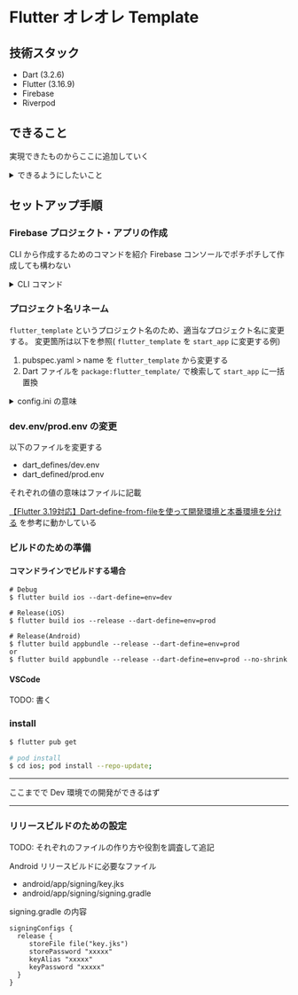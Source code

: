 # Flutter オレオレ Template

## 技術スタック

- Dart (3.2.6)
- Flutter (3.16.9)
- Firebase
- Riverpod

## できること


実現できたものからここに追加していく

<details>
<summary>できるようにしたいこと</summary>

### 設定

- ビルド設定(DebugかRelease)ごとに、アプリ名やアプリID(Bundle Identifier、Application ID)を変更
- ビルド時に環境(DevかProd)ごとの定数管理（環境変数ではないハードコーディング）
- dotenv の利用
- ビルド設定(DebugかRelease)ごとの Firebase Project との接続に利用する設定ファイルの変更
- デフォルトが日本語設定
- Firebase Crashlytics が使える
- Firebase Performance が使える
- Firebase Analytics が使える
- Firebase Analytics で、自動イベントが停止され任意のイベント送信の管理がコードでされている状態
- Firebase RemoteConfig が使える
- アイコンの差し替え [参考](https://zenn.dev/altiveinc/articles/separating-environments-in-flutter#app%E3%82%A2%E3%82%A4%E3%82%B3%E3%83%B3%E3%82%92%E7%92%B0%E5%A2%83%E3%81%AB%E3%82%88%E3%81%A3%E3%81%A6%E5%A4%89%E3%81%88%E3%82%8B)

### 機能

- onGenerateRoute によるルーティング管理
- Riverpod によるステート管理
- Light/Dark Theme の指定（ユーザによる変更はカバーしない）
- レビューを促すダイアログの表示制御
</details>


## セットアップ手順

### Firebase プロジェクト・アプリの作成

CLI から作成するためのコマンドを紹介
Firebase コンソールでポチポチして作成しても構わない

<details>
<summary>CLI コマンド</summary>

#### 認証

ディレクトリごとに login する Firebase アカウントを切り替えるための Tips

```sh
$ firebase login:add # どこにもログインしていないなら firebase login
$ firebase login:list
$ firebase login:use {メールアドレス}
```

#### 作成

以下のコマンドは1プロジェクトを作り、iOS と Android アプリを作成する。ファイル名などは Debug 環境を想定している。

Firebaseプロジェクト作成
```bash
$ firebase projects:create --display-name "start app" start-app
```

Android アプリ作成
```bash
$ firebase apps:create android --package-name sugiken.start_app --project start-app
? What would you like to call your app? Start App # 任意のアプリの名前
```

iOS アプリ作成
```bash
$ firebase apps:create ios --bundle-id sugiken.start-app --project start-app
? What would you like to call your app? Start App # 任意のアプリの名前
? Please specify your iOS app App Store ID: # 空白でも可
```

Android 設定ファイル取得
```bash
$ firebase apps:sdkconfig --project start-app android -o android/app/src/debug/google-services.json
```

iOS 設定ファイル取得
```bash
$ firebase apps:sdkconfig --project start-app ios -o ios/Runner/GoogleService-Info-dev.plist
```

##### Prod 環境用のコマンド

Project 作成とアプリ作成は同じなので割愛。

Android 設定ファイル取得
```bash
$ firebase apps:sdkconfig --project start-app android -o android/app/src/release/google-services.json
```

iOS 設定ファイル取得
```bash
$ firebase apps:sdkconfig --project start-app ios -o ios/Runner/GoogleService-Info-prod.plist
```


</details>


### プロジェクト名リネーム


`flutter_template` というプロジェクト名のため、適当なプロジェクト名に変更する。
変更箇所は以下を参照( `flutter_template` を `start_app` に変更する例)

1. pubspec.yaml > name を `flutter_template` から変更する
2. Dart ファイルを `package:flutter_template/` で検索して `start_app` に一括置換


<details>
<summary>config.ini の意味</summary>

```ini:config.ini
# Android バンドルID
AndroidPackageName = sugiken.start_app
```

</details>

### dev.env/prod.env の変更

以下のファイルを変更する

- dart_defines/dev.env
- dart_defined/prod.env

それぞれの値の意味はファイルに記載

[【Flutter 3.19対応】Dart-define-from-fileを使って開発環境と本番環境を分ける](https://zenn.dev/altiveinc/articles/separating-environments-in-flutter) を参考に動かしている


### ビルドのための準備

#### コマンドラインでビルドする場合

```
# Debug
$ flutter build ios --dart-define=env=dev

# Release(iOS)
$ flutter build ios --release --dart-define=env=prod

# Release(Android)
$ flutter build appbundle --release --dart-define=env=prod
or
$ flutter build appbundle --release --dart-define=env=prod --no-shrink
```


#### VSCode

TODO: 書く

### install

```sh
$ flutter pub get

# pod install
$ cd ios; pod install --repo-update;
```


---

ここまでで Dev 環境での開発ができるはず

---


### リリースビルドのための設定

TODO: それぞれのファイルの作り方や役割を調査して追記

Android リリースビルドに必要なファイル
* android/app/signing/key.jks
* android/app/signing/signing.gradle

signing.gradle の内容

```
signingConfigs {
  release {
     storeFile file("key.jks")
     storePassword "xxxxx"
     keyAlias "xxxxx"
     keyPassword "xxxxx"
  }
}
```
